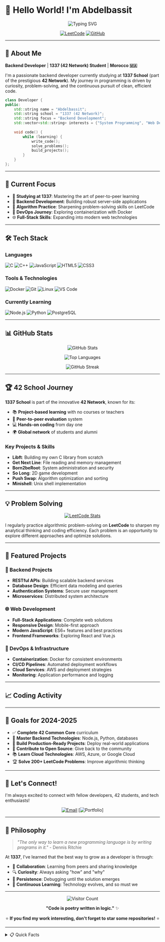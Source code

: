 # 👋 Hello World! I'm Abdelbassit

<div align="center">
  
![Typing SVG](https://readme-typing-svg.demolab.com?font=Fira+Code&weight=600&size=28&duration=4000&pause=1000&color=00D4FF&center=true&vCenter=true&width=600&lines=Backend+Developer+%F0%9F%92%BB;42+Network+Student+%F0%9F%8E%93;Problem+Solver+%F0%9F%A7%A9;Code+Enthusiast+%F0%9F%9A%80)


[![LeetCode](https://img.shields.io/badge/LeetCode-FFA116?style=for-the-badge&logo=leetcode&logoColor=white)](https://leetcode.com/abdelbassat_00)
[![GitHub](https://img.shields.io/badge/GitHub-181717?style=for-the-badge&logo=github&logoColor=white)](https://github.com/Xylar-99)

</div>

---

## 🚀 About Me

**Backend Developer** | **1337 (42 Network) Student** | **Morocco 🇲🇦**

I'm a passionate backend developer currently studying at **1337 School** (part of the prestigious **42 Network**). My journey in programming is driven by curiosity, problem-solving, and the continuous pursuit of clean, efficient code.

```cpp
class Developer {
public:
    std::string name = "Abdelbassit";
    std::string school = "1337 (42 Network)";
    std::string focus = "Backend Development";
    std::vector<std::string> interests = {"System Programming", "Web Development", "DevOps"};
    
    void code() {
        while (learning) {
            write_code();
            solve_problems();
            build_projects();
        }
    }
};
```

---

## 🎯 Current Focus

- 🏫 **Studying at 1337**: Mastering the art of peer-to-peer learning
- 💼 **Backend Development**: Building robust server-side applications
- 🧠 **Algorithm Practice**: Sharpening problem-solving skills on LeetCode
- 🐳 **DevOps Journey**: Exploring containerization with Docker
- 🌐 **Full-Stack Skills**: Expanding into modern web technologies

---

## 🛠️ Tech Stack

### Languages
![C](https://img.shields.io/badge/C-00599C?style=for-the-badge&logo=c&logoColor=white)
![C++](https://img.shields.io/badge/C++-00599C?style=for-the-badge&logo=c%2B%2B&logoColor=white)
![JavaScript](https://img.shields.io/badge/JavaScript-F7DF1E?style=for-the-badge&logo=javascript&logoColor=black)
![HTML5](https://img.shields.io/badge/HTML5-E34F26?style=for-the-badge&logo=html5&logoColor=white)
![CSS3](https://img.shields.io/badge/CSS3-1572B6?style=for-the-badge&logo=css3&logoColor=white)

### Tools & Technologies
![Docker](https://img.shields.io/badge/Docker-2496ED?style=for-the-badge&logo=docker&logoColor=white)
![Git](https://img.shields.io/badge/Git-F05032?style=for-the-badge&logo=git&logoColor=white)
![Linux](https://img.shields.io/badge/Linux-FCC624?style=for-the-badge&logo=linux&logoColor=black)
![VS Code](https://img.shields.io/badge/VS%20Code-007ACC?style=for-the-badge&logo=visual-studio-code&logoColor=white)

### Currently Learning
![Node.js](https://img.shields.io/badge/Node.js-339933?style=for-the-badge&logo=nodedotjs&logoColor=white)
![Python](https://img.shields.io/badge/Python-3776AB?style=for-the-badge&logo=python&logoColor=white)
![PostgreSQL](https://img.shields.io/badge/PostgreSQL-316192?style=for-the-badge&logo=postgresql&logoColor=white)

---

## 📊 GitHub Stats

<div align="center">
  
![GitHub Stats](https://github-readme-stats.vercel.app/api?username=Xylar-99&show_icons=true&theme=tokyonight&hide_border=true&count_private=true)

![Top Languages](https://github-readme-stats.vercel.app/api/top-langs/?username=Xylar-99&layout=compact&theme=tokyonight&hide_border=true)

![GitHub Streak](https://github-readme-streak-stats.herokuapp.com/?user=Xylar-99&theme=tokyonight&hide_border=true)

</div>

---

## 🏆 42 School Journey

**1337 School** is part of the innovative **42 Network**, known for its:
- 📚 **Project-based learning** with no courses or teachers
- 🤝 **Peer-to-peer evaluation** system
- 💻 **Hands-on coding** from day one
- 🌍 **Global network** of students and alumni

### Key Projects & Skills
- **Libft**: Building my own C library from scratch
- **Get Next Line**: File reading and memory management
- **Born2beRoot**: System administration and security
- **So Long**: 2D game development
- **Push Swap**: Algorithm optimization and sorting
- **Minishell**: Unix shell implementation

---

## 💡 Problem Solving

<div align="center">

[![LeetCode Stats](https://leetcode-badge-sage.vercel.app/abdelbassat_00?theme=dark)](https://leetcode.com/abdelbassat_00)

</div>

I regularly practice algorithmic problem-solving on **LeetCode** to sharpen my analytical thinking and coding efficiency. Each problem is an opportunity to explore different approaches and optimize solutions.

---

## 🌟 Featured Projects

### 🔧 Backend Projects
- **RESTful APIs**: Building scalable backend services
- **Database Design**: Efficient data modeling and queries
- **Authentication Systems**: Secure user management
- **Microservices**: Distributed system architecture

### 🌐 Web Development
- **Full-Stack Applications**: Complete web solutions
- **Responsive Design**: Mobile-first approach
- **Modern JavaScript**: ES6+ features and best practices
- **Frontend Frameworks**: Exploring React and Vue.js

### 🐳 DevOps & Infrastructure
- **Containerization**: Docker for consistent environments
- **CI/CD Pipelines**: Automated deployment workflows
- **Cloud Services**: AWS and deployment strategies
- **Monitoring**: Application performance and logging

---

## 📈 Coding Activity

<!--START_SECTION:waka-->
<!--END_SECTION:waka-->

---

## 🎯 Goals for 2024-2025

- ✅ **Complete 42 Common Core** curriculum
- 🎯 **Master Backend Technologies**: Node.js, Python, databases
- 🚀 **Build Production-Ready Projects**: Deploy real-world applications
- 🤝 **Contribute to Open Source**: Give back to the community
- 📚 **Learn Cloud Technologies**: AWS, Azure, or Google Cloud
- 🏆 **Solve 200+ LeetCode Problems**: Improve algorithmic thinking

---

## 🤝 Let's Connect!

I'm always excited to connect with fellow developers, 42 students, and tech enthusiasts!

<div align="center">



[![Email](https://img.shields.io/badge/Email-EA4335?style=for-the-badge&logo=gmail&logoColor=white)](mailto:abdoqoubai@gmail.com)
[![Portfolio](http://abquaoub.me/)]

</div>

---

## 💭 Philosophy

> *"The only way to learn a new programming language is by writing programs in it."* - Dennis Ritchie

At **1337**, I've learned that the best way to grow as a developer is through:
- 🤝 **Collaboration**: Learning from peers and sharing knowledge
- 🔍 **Curiosity**: Always asking "how" and "why"
- 💪 **Persistence**: Debugging until the solution emerges
- 📖 **Continuous Learning**: Technology evolves, and so must we

---

<div align="center">

![Visitor Count](https://visitor-badge.laobi.icu/badge?page_id=Xylar-99.Xylar-99)

**"Code is poetry written in logic."** ✨

⭐ **If you find my work interesting, don't forget to star some repositories!** ⭐

</div>

---

<details>
<summary>📋 Quick Facts</summary>
<br>

- 🎓 **Education**: 1337 School (42 Network)
- 🌍 **Location**: Morocco
- 💻 **Primary Languages**: C, C++, JavaScript
- 🎯 **Focus**: Backend Development
- 🏆 **LeetCode**: Active problem solver
- 🚀 **Always**: Learning something new

</details>
